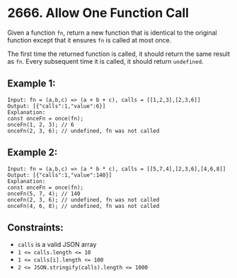 # 2666. Allow One Function Call

Given a function `fn`, return a new function that is identical to the original function except that it ensures `fn` is called at most once.

The first time the returned function is called, it should return the same result as `fn`.
Every subsequent time it is called, it should return `undefined`.

## Example 1:

```
Input: fn = (a,b,c) => (a + b + c), calls = [[1,2,3],[2,3,6]]
Output: [{"calls":1,"value":6}]
Explanation:
const onceFn = once(fn);
onceFn(1, 2, 3); // 6
onceFn(2, 3, 6); // undefined, fn was not called
```

## Example 2:

```
Input: fn = (a,b,c) => (a * b * c), calls = [[5,7,4],[2,3,6],[4,6,8]]
Output: [{"calls":1,"value":140}]
Explanation:
const onceFn = once(fn);
onceFn(5, 7, 4); // 140
onceFn(2, 3, 6); // undefined, fn was not called
onceFn(4, 6, 8); // undefined, fn was not called
```

## Constraints:

- `calls` is a valid JSON array
- `1 <= calls.length <= 10`
- `1 <= calls[i].length <= 100`
- `2 <= JSON.stringify(calls).length <= 1000`
